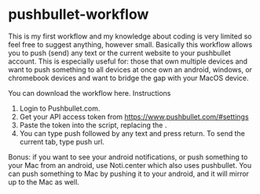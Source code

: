 # pushbullet-workflow

This is my first workflow and my knowledge about coding is very limited so feel free to suggest anything, however small.
Basically this workflow allows you to push (send) any text or the current website to your pushbullet account. This is especially useful for:
those that own multiple devices and want to push something to all devices at once
own an android, windows, or chromebook devices and want to bridge the gap with your MacOS device. 

You can download the workflow here.
Instructions
1. Login to Pushbullet.com. 
2. Get your API access token from https://www.pushbullet.com/#settings
3. Paste the token into the script, replacing the <API access token here>.
4. You can type push followed by any text and press return. To send the current tab, type push url.

Bonus: if you want to see your android notifications, or push something to your Mac from an android, use Noti.center which also uses pushbullet. You can push something to Mac by pushing it to your android, and it will mirror up to the Mac as well.  
